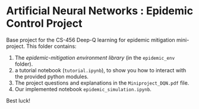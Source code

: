 # Artificial Neural Networks : Epidemic Control Project

Base project for the CS-456 Deep-Q learning for epidemic mitigation mini-project. This folder contains:

1. The *epidemic-mitigation environment library* (in the `epidemic_env` folder).
2. a tutorial notebook (`tutorial.ipynb`), to show you how to interact with the provided python modules.
3. The project questions and explanations in the `Miniproject_DQN.pdf` file.
4. Our implemented notebook `epidemic_simulation.ipynb`.

Best luck!